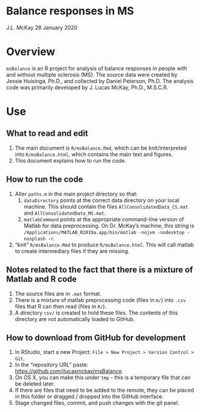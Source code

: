Balance responses in MS
================
J.L. McKay
28 January 2020

<!-- README.md is generated from README.Rmd. Please edit that file -->

# Overview

`msBalance` is an R project for analysis of balance responses in people
with and without multiple sclerosis (MS). The source data were created
by Jessie Huisinga, Ph.D., and collected by Daniel Peterson, Ph.D. The
analysis code was primarily developed by J. Lucas McKay, Ph.D., M.S.C.R.

# Use

## What to read and edit

1.  The main document is `R/msBalance.Rmd`, which can be
    knit/interpreted into `R/msBalance.html`, which contains the main
    text and figures.
2.  This document explains how to run the code.

## How to run the code

1.  Alter `paths.m` in the main project directory so that:
    1.  `dataDirectory` points at the correct data directory on your
        local machine. This should contain the files
        `AllConsolidatedData_CS.mat` and `AllConsolidatedData_MS.mat`.
    2.  `matlabCommand` points at the appropriate command-line version
        of Matlab for data preprocessing. On Dr. McKay’s machine, this
        string is `/Applications/MATLAB_R2019a.app/bin/matlab -nojvm
        -nodesktop -nosplash -r`.
2.  “knit” `R/msBalance.Rmd` to produce `R/msBalance.html`. This will
    call matlab to create intermediary files if they are
missing.

## Notes related to the fact that there is a mixture of Matlab and R code

1.  The source files are in `.mat` format.
2.  There is a mixture of matlab preprocessing code (files in `m/`) into
    `.csv` files that R can then read (files in `R/`).
3.  A directory `csv/` is created to hold these files. The contents of
    this directory are not automatically loaded to GitHub.

## How to download from GitHub for development

1.  In RStudio, start a new Project: `File > New Project > Version
    Control > Git`.
2.  In the “repository URL” paste:
    <https://github.com/jlucasmckay/msBalance>.
3.  On OS X, you can make this under `tmp` - this is a temporary file
    that can be deleted later.
4.  If there are files that need to be added to the remote, they can be
    placed in this folder or dragged / dropped into the GitHub
    interface.
5.  Stage changed files, commit, and push changes with the git panel.
